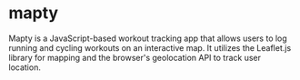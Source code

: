 # mapty
Mapty is a JavaScript-based workout tracking app that allows users to log running and cycling workouts on an interactive map. It utilizes the Leaflet.js library for mapping and the browser's geolocation API to track user location.
